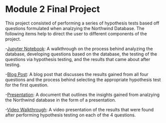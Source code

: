 

# Module 2 Final Project

This project consisted of performing a series of hypothesis tests based off questions formulated when analzying the Northwind Database. The following items help to direct the user to different components of the project. 

-[Jupyter Notebook](student.ipynb): A walkthrough on the process behind analyzing the database, developing questions based on the database, the testing of the questions via hypothesis testing, and the results that came about after testing. 

-[Blog Post](https://kahmadi94.medium.com/flatiron-data-science-module-2-project-75d56387778f): A blog post that discusses the results gained from all four questions and the process behind selecting the appropriate hypothesis test for the first question. 

-[Presentation](presentation.pdf): A document that outlines the insights gained from analzying the Northwind database in the form of a presentation. 

-[Video Walkthrough](https://drive.google.com/file/d/1UvWz4ZLBNwqBZgmpevKpNEdfzPNGT58c/view?usp=sharing): A video presentation of the results that were found after performing hypothesis testing on each of the 4 questions. 